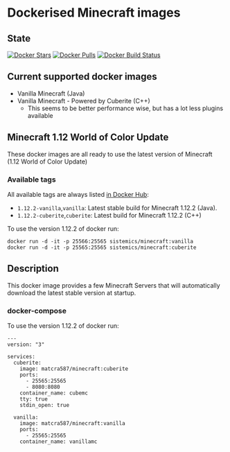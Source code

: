 # Dockerised Minecraft images

## State

[![Docker Stars](https://img.shields.io/docker/stars/matcra587/minecraft.svg)](https://hub.docker.com/r/matcra587/minecraft)
[![Docker Pulls](https://img.shields.io/docker/pulls/matcra587/minecraft.svg)](https://hub.docker.com/r/matcra587/minecraft)
[![Docker Build Status](https://img.shields.io/docker/build/matcra587/minecraft.svg)](https://hub.docker.com/r/matcra587/minecraft/builds)

## Current supported docker images

- Vanilla Minecraft (Java)
- Vanilla Minecraft - Powered by Cuberite (C++)
  - This seems to be better performance wise, but has a lot less plugins available

## Minecraft 1.12 World of Color Update

These docker images are all ready to use the latest version of Minecraft (1.12 World of Color Update)

### Available tags

All available tags are always listed [in Docker Hub](https://hub.docker.com/r/matcra587/minecraft/tags):

- `1.12.2-vanilla`,`vanilla`: Latest stable build for Minecraft 1.12.2 (Java).
- `1.12.2-cuberite`,`cuberite`: Latest build for Minecraft 1.12.2 (C++)

To use the version 1.12.2 of docker run:

    docker run -d -it -p 25566:25565 sistemics/minecraft:vanilla
    docker run -d -it -p 25565:25565 sistemics/minecraft:cuberite

## Description

This docker image provides a few Minecraft Servers that will automatically download the latest stable version at startup.

### docker-compose

To use the version 1.12.2 of docker run:

    ---
    version: "3"

    services:
      cuberite:
        image: matcra587/minecraft:cuberite
        ports:
          - 25565:25565
          - 8080:8080
        container_name: cubemc
        tty: true
        stdin_open: true

      vanilla:
        image: matcra587/minecraft:vanilla
        ports:
          - 25565:25565
        container_name: vanillamc
